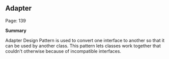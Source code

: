 ## Adapter

Page: 139

**Summary**

Adapter Design Pattern is used to convert one interface to another so that it can be used by another class. This pattern lets classes work together that couldn't otherwise because of incompatible interfaces.
